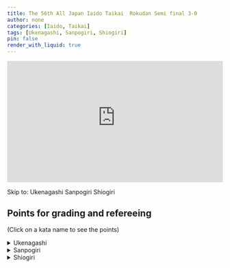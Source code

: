 ```yaml
---
title: The 56th All Japan Iaido Taikai  Rokudan Semi final 3-0
author: none
categories: [Iaido, Taikai]
tags: [Ukenagashi, Sanpogiri, Shiogiri]
pin: false
render_with_liquid: true
---
```


<style>
.yt {
  position: relative;
  display: block;
  width: 100%; /* width of iframe wrapper */
  height: 0;
  margin: auto;
  padding: 0% 0% 56.25%; /* 16:9 ratio */
  overflow: hidden;
}
.yt iframe {
  position: absolute;
  top: 0; bottom: 0; left: 0;
  width: 100%;
  height: 100%;
  border: 0;
}
</style>


<div class="yt">
  <iframe name="recording" width="560" height="315" src="https://www.youtube-nocookie.com/embed/FoXYIuvqS5I?start=12" allow="autoplay;" allowfullscreen></iframe>
</div>

Skip to: <a href="https://www.youtube-nocookie.com/embed/FoXYIuvqS5I?start=167&autoplay=1" style="text-decoration: none;" target="recording">Ukenagashi</a> <a href="https://www.youtube-nocookie.com/embed/FoXYIuvqS5I?start=206&autoplay=1" style="text-decoration: none;" target="recording">Sanpogiri</a> <a href="https://www.youtube-nocookie.com/embed/FoXYIuvqS5I?start=253&autoplay=1" style="text-decoration: none;" target="recording">Shiogiri</a> 

<!--VID2
<div class="yt">
  <iframe width="560" height="315" src="https://www.youtube-nocookie.com/embed/FoXYIuvqS5I2?start=122" allowfullscreen></iframe>
</div>
VID2-->
<!--timestamps2-->
## Points for grading and refereeing
(Click on a kata name to see the points)


<details>
<summary>
Ukenagashi
</summary>
<blockquote>
a. When the parry is made, does it protect the upper body?<br>
b. Is the left foot brought back behind the right foot and the cut made along the Kesa line?<br>
c. After the cut has been made, is the left hand in front of the navel and the sword tip a little below horizontal?
</blockquote>
</details>

<details>
<summary>
Sanpogiri
</summary>
<blockquote>
a. Is the initial cut to the first opponent made through the correct diagonal angle from the top right side of the head down to the base of the chin?<br>
b. Is the cut to the opponent on the left performed without hesitation?<br>
c. Is the sword brought up to Furikaburi with a parrying action and does the last cut finish at the horizontal?
</blockquote>
</details>

<details>
<summary>
Shiogiri
</summary>
<blockquote>
a. Is the strike to the first opponent's hand done firmly and effectively with the flat side of the Tsuka?<br>
b. In making Sayabiki, is the Mune near the Monouchi of the sword on the chest and is the thrust made surely into the solar plexus of the opponent?<br>
c. When the thrust is made, is the left hand brought to the center of the navel and both arms aid the technique with the correct tension?<br>
d. Is the final cut made by going through Waki Gamae without hesitation or pause?
</blockquote>
</details>

